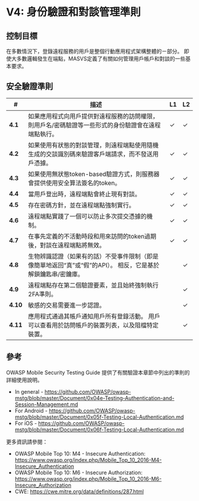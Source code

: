# V4: 身份驗證和對談管理準則

## 控制目標

在多數情況下，登錄遠程服務的用戶是整個行動應用程式架構整體的ㄧ部分。 即使大多數邏輯發生在端點，MASVS定義了有關如何管理用戶帳戶和對談的一些基本要求。

## 安全驗證準則

| # | 描述 | L1 | L2 |
| --- | --- | --- | --- |
| **4.1** | 如果應用程式向用戶提供對遠程服務的訪問權限，則用戶名/密碼驗證等一些形式的身份驗證會在遠程端點執行。 | ✓ | ✓ |
| **4.2** | 如果使用有狀態的對談管理，則遠程端點使用隨機生成的交談識別碼來驗證客戶端請求，而不發送用戶憑據。  | ✓ | ✓ |
| **4.3** | 如果使用無狀態token-based驗證方式，則服務器會提供使用安全算法簽名的token。 | ✓ | ✓ |
| **4.4** | 當用戶登出時，遠程端點會終止現有對談。 | ✓ | ✓ |
| **4.5** | 存在密碼方針，並在遠程端點強制實行。 | ✓ | ✓ |
| **4.6** | 遠程端點實踐了一個可以防止多次提交憑據的機制。 | ✓ | ✓ |
| **4.7** | 在事先定義的不活動時段和用來訪問的token過期後，對談在遠程端點將無效。 | ✓ | ✓ |
| **4.8** | 生物辨識認證（如果有的話）不受事件限制（即是像簡單地返回“真”或“假”的API）。 相反，它是基於解鎖鑰匙串/密鑰庫。 |   | ✓ |
| **4.9** | 遠程端點存在第二個驗證要素，並且始終強制執行2FA準則。  |   | ✓ |
| **4.10** | 敏感的交易需要進一步認證。  |   | ✓ |
| **4.11** | 應用程式通過其帳戶通知用戶所有登錄活動。 用戶可以查看用於訪問帳戶的裝置列表，以及阻檔特定裝置。 |  | ✓ |

<div style="page-break-after: always;"></div>

## 參考

OWASP Mobile Security Testing Guide 提供了有關驗證本章節中列出的準則的詳細使用說明。

- In general - <https://github.com/OWASP/owasp-mstg/blob/master/Document/0x04e-Testing-Authentication-and-Session-Management.md>
- For Android - <https://github.com/OWASP/owasp-mstg/blob/master/Document/0x05f-Testing-Local-Authentication.md>
- For iOS - <https://github.com/OWASP/owasp-mstg/blob/master/Document/0x06f-Testing-Local-Authentication.md>

更多資訊請參閱：

- OWASP Mobile Top 10: M4 - Insecure Authentication: <https://www.owasp.org/index.php/Mobile_Top_10_2016-M4-Insecure_Authentication>
- OWASP Mobile Top 10: M6 - Insecure Authorization: <https://www.owasp.org/index.php/Mobile_Top_10_2016-M6-Insecure_Authorization>
- CWE:  <https://cwe.mitre.org/data/definitions/287.html>
